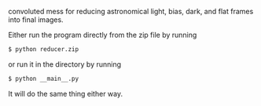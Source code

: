 convoluted mess for reducing astronomical light, bias, dark, and flat frames into final images.

Either run the program directly from the zip file by running

```bash
$ python reducer.zip
```

or run it in the directory by running

```bash
$ python __main__.py
```

It will do the same thing either way.
